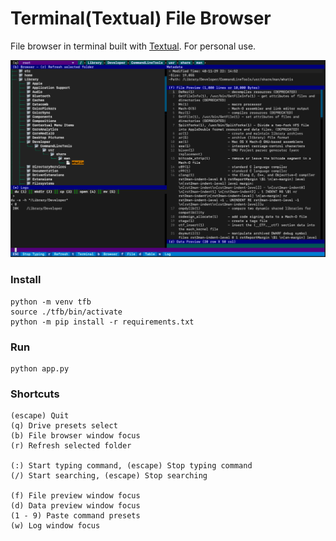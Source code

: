 # Terminal(Textual) File Browser
File browser in terminal built with [Textual](https://github.com/Textualize/textual). For personal use.

![Preview](./preview.png)

### Install
```
python -m venv tfb
source ./tfb/bin/activate
python -m pip install -r requirements.txt
```
### Run
```
python app.py
```
### Shortcuts
```
(escape) Quit
(q) Drive presets select
(b) File browser window focus
(r) Refresh selected folder

(:) Start typing command, (escape) Stop typing command
(/) Start searching, (escape) Stop searching

(f) File preview window focus
(d) Data preview window focus
(1 - 9) Paste command presets
(w) Log window focus
```
